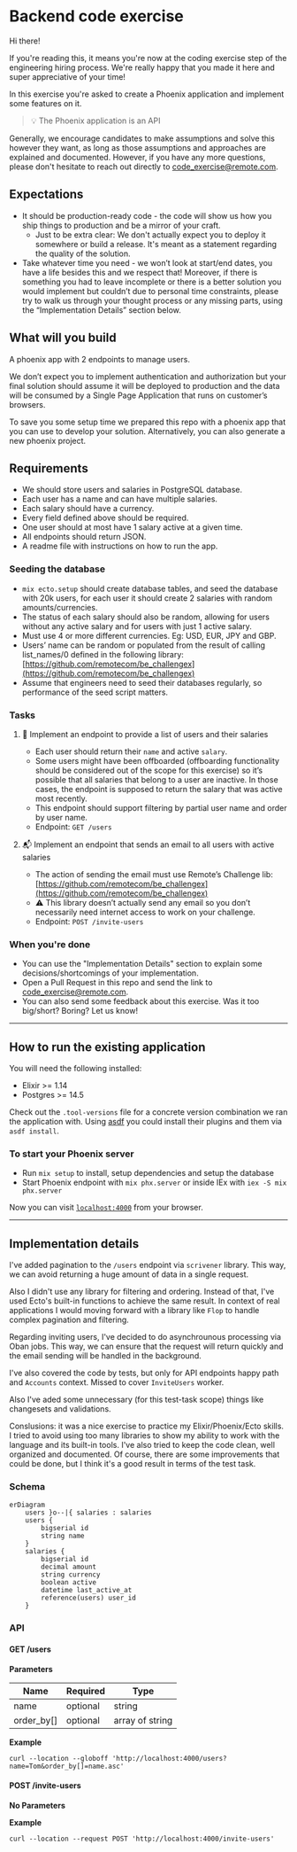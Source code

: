 # Backend code exercise

Hi there!

If you're reading this, it means you're now at the coding exercise step of the engineering hiring process. We're really happy that you made it here and super appreciative of your time!

In this exercise you're asked to create a Phoenix application and implement some features on it.

> 💡 The Phoenix application is an API

Generally, we encourage candidates to make assumptions and solve this however they want, as long as those assumptions and approaches are explained and documented.
However, if you have any more questions, please don't hesitate to reach out directly to [code_exercise@remote.com](mailto:code_exercise@remote.com).

## Expectations

- It should be production-ready code - the code will show us how you ship things to production and be a mirror of your craft.
  - Just to be extra clear: We don't actually expect you to deploy it somewhere or build a release. It's meant as a statement regarding the quality of the solution.
- Take whatever time you need - we won’t look at start/end dates, you have a life besides this and we respect that! Moreover, if there is something you had to leave incomplete or there is a better solution you would implement but couldn’t due to personal time constraints, please try to walk us through your thought process or any missing parts, using the “Implementation Details” section below.

## What will you build

A phoenix app with 2 endpoints to manage users.

We don’t expect you to implement authentication and authorization but your final solution should assume it will be deployed to production and the data will be consumed by a Single Page Application that runs on customer’s browsers.

To save you some setup time we prepared this repo with a phoenix app that you can use to develop your solution. Alternatively, you can also generate a new phoenix project.

## Requirements

- We should store users and salaries in PostgreSQL database.
- Each user has a name and can have multiple salaries.
- Each salary should have a currency.
- Every field defined above should be required.
- One user should at most have 1 salary active at a given time.
- All endpoints should return JSON.
- A readme file with instructions on how to run the app.

### Seeding the database

- `mix ecto.setup` should create database tables, and seed the database with 20k users, for each user it should create 2 salaries with random amounts/currencies.
- The status of each salary should also be random, allowing for users without any active salary and for users with just 1 active salary.
- Must use 4 or more different currencies. Eg: USD, EUR, JPY and GBP.
- Users’ name can be random or populated from the result of calling list_names/0 defined in the following library: [https://github.com/remotecom/be_challengex](https://github.com/remotecom/be_challengex)
- Assume that engineers need to seed their databases regularly, so performance of the seed script matters.

### Tasks

1. 📄 Implement an endpoint to provide a list of users and their salaries
    - Each user should return their `name` and active `salary`.
    - Some users might have been offboarded (offboarding functionality should be considered out of the scope for this exercise) so it’s possible that all salaries that belong to a user are inactive. In those cases, the endpoint is supposed to return the salary that was active most recently.
    - This endpoint should support filtering by partial user name and order by user name.
    - Endpoint: `GET /users`

2. 📬 Implement an endpoint that sends an email to all users with active salaries
    - The action of sending the email must use Remote’s Challenge lib: [https://github.com/remotecom/be_challengex](https://github.com/remotecom/be_challengex)
    - ⚠️ This library doesn’t actually send any email so you don’t necessarily need internet access to work on your challenge.
    - Endpoint: `POST /invite-users`

### When you're done

- You can use the "Implementation Details" section to explain some decisions/shortcomings of your implementation.
- Open a Pull Request in this repo and send the link to [code_exercise@remote.com](mailto:code_exercise@remote.com).
- You can also send some feedback about this exercise. Was it too big/short? Boring? Let us know!

---

## How to run the existing application

You will need the following installed:

- Elixir >= 1.14
- Postgres >= 14.5

Check out the `.tool-versions` file for a concrete version combination we ran the application with. Using [asdf](https://github.com/asdf-vm/asdf) you could install their plugins and them via `asdf install`.

### To start your Phoenix server

- Run `mix setup` to install, setup dependencies and setup the database
- Start Phoenix endpoint with `mix phx.server` or inside IEx with `iex -S mix phx.server`

Now you can visit [`localhost:4000`](http://localhost:4000) from your browser.

---

## Implementation details

I've added pagination to the `/users` endpoint via `scrivener` library. This way, we can avoid returning a huge amount of data in a single request.

Also I didn't use any library for filtering and ordering. Instead of that, I've used Ecto's built-in functions to achieve the same result. In context of real applications I would moving forward with a library like `Flop` to handle complex pagination and filtering.

Regarding inviting users, I've decided to do asynchrounous processing via Oban jobs. This way, we can ensure that the request will return quickly and the email sending will be handled in the background.

I've also covered the code by tests, but only for API endpoints happy path and `Accounts` context. Missed to cover `InviteUsers` worker.

Also I've aded some unnecessary (for this test-task scope) things like changesets and validations.

Conslusions: it was a nice exercise to practice my Elixir/Phoenix/Ecto skills. I tried to avoid using too many libraries to show my ability to work with the language and its built-in tools. I've also tried to keep the code clean, well organized and documented. Of course, there are some improvements that could be done, but I think it's a good result in terms of the test task.


### Schema

```mermaid
erDiagram
    users }o--|{ salaries : salaries
    users {
        bigserial id
        string name
    }
    salaries {
        bigserial id
        decimal amount
        string currency
        boolean active
        datetime last_active_at
        reference(users) user_id
    }
```

### API

#### GET /users

**Parameters**

| Name       | Required | Type            |
|------------|----------|-----------------|
| name       | optional | string          |
| order_by[] | optional | array of string |

**Example**

```
curl --location --globoff 'http://localhost:4000/users?name=Tom&order_by[]=name.asc'
```

#### POST /invite-users

**No Parameters**

**Example**

```
curl --location --request POST 'http://localhost:4000/invite-users'
```
